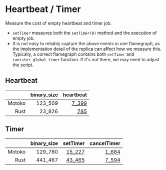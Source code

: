 # Heartbeat / Timer

Measure the cost of empty heartbeat and timer job.

* `setTimer` measures both the `setTimer(0)` method and the execution of empty job.
* It is not easy to reliably capture the above events in one flamegraph, as the implementation detail
of the replica can affect how we measure this. Typically, a correct flamegraph contains both `setTimer` and `canister_global_timer` function. If it's not there, we may need to adjust the script.


## Heartbeat

| |binary_size|heartbeat|
|--:|--:|--:|
|Motoko|123_509|[7_399](Motoko_heartbeat.svg)|
|Rust|23_826|[785](Rust_heartbeat.svg)|

## Timer

| |binary_size|setTimer|cancelTimer|
|--:|--:|--:|--:|
|Motoko|129_780|[15_227](Motoko_setTimer.svg)|[1_684](Motoko_cancelTimer.svg)|
|Rust|441_467|[43_465](Rust_setTimer.svg)|[7_594](Rust_cancelTimer.svg)|
